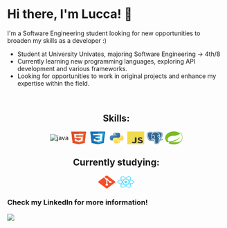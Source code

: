 # Hi there, I'm Lucca! 👋

I'm a Software Engineering student looking for new opportunities to broaden my skills as a developer :)

- Student at University Univates, majoring Software Engineering -> 4th/8
- Currently learning new programming languages, exploring API development and various frameworks.
- Looking for opportunities to work in original projects and enhance my expertise within the field.


<div>
  <div style="display: inline_block" align="center"><br>
    
  ## Skills:
  <img align="center" alt="java" height="30" width="40" src="https://cdn.jsdelivr.net/gh/devicons/devicon/icons/java/java-original-wordmark.svg">
  <img align="center" alt="html5" height="30" width="40" src="https://raw.githubusercontent.com/devicons/devicon/master/icons/html5/html5-original.svg">
  <img align="center" alt="css" height="30" width="40" src="https://raw.githubusercontent.com/devicons/devicon/master/icons/css3/css3-original.svg">
  <img align="center" alt="py" height="30" width="40" src="https://raw.githubusercontent.com/devicons/devicon/master/icons/python/python-original.svg">
  <img align="center" alt="css" height="30" width="40" src="https://raw.githubusercontent.com/devicons/devicon/master/icons/javascript/javascript-original.svg">
  <img align="center" alt="css" height="30" width="40" src="https://raw.githubusercontent.com/devicons/devicon/master/icons/postgresql/postgresql-plain.svg">
  <img align="center" alt="css" height="30" width="40" src="https://raw.githubusercontent.com/devicons/devicon/master/icons/spring/spring-original.svg">

  ## Currently studying:
  
  <img align="center" alt="css" height="30" width="40" src="https://github.com/devicons/devicon/blob/master/icons/git/git-original.svg">
  <img align="center" alt="css" height="30" width="40" src="https://raw.githubusercontent.com/devicons/devicon/master/icons/react/react-original.svg">
</div>

### Check my LinkedIn for more information!
<a href="https://www.linkedin.com/in/daniel-corbellini-/" target="_blank"><img src="https://img.shields.io/badge/-LinkedIn-%230077B5?style=for-the-badge&logo=linkedin&logoColor=white" target="_blank"></a>  </div>
<!--
**LuccaHeineck/LuccaHeineck** is a ✨ _special_ ✨ repository because its `README.md` (this file) appears on your GitHub profile.

Here are some ideas to get you started:

- 🔭 I’m currently working on ...
- 🌱 I’m currently learning ...
- 👯 I’m looking to collaborate on ...
- 🤔 I’m looking for help with ...
- 💬 Ask me about ...
- 📫 How to reach me: ...
- 😄 Pronouns: ...
- ⚡ Fun fact: ...
-->
